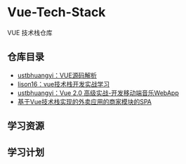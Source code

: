 # Vue-Tech-Stack
VUE 技术栈仓库

## 仓库目录

* [ustbhuangyi：VUE源码解析](https://github.com/marlonchiu/vue-analysis-ustbhuangyi)
* [lison16：vue技术栈开发实战学习](https://github.com/marlonchiu/vue-cource-study)
* [ustbhuangyi：Vue 2.0 高级实战-开发移动端音乐WebApp](https://github.com/marlonchiu/vue-music-app)
* [基于Vue技术栈实现的外卖应用的商家模块的SPA](https://github.com/marlonchiu/VueEle)

## 学习资源

## 学习计划
